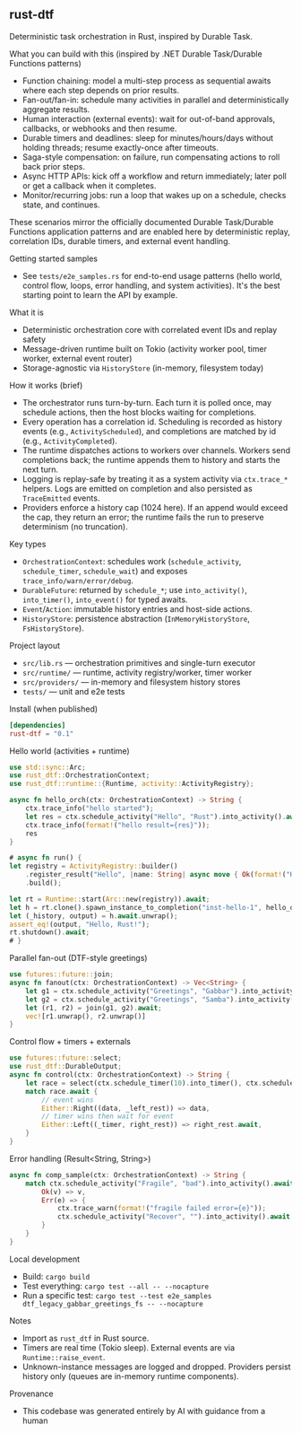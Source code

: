 ## rust-dtf

Deterministic task orchestration in Rust, inspired by Durable Task.

What you can build with this (inspired by .NET Durable Task/Durable Functions patterns)
- Function chaining: model a multi-step process as sequential awaits where each step depends on prior results.
- Fan-out/fan-in: schedule many activities in parallel and deterministically aggregate results.
- Human interaction (external events): wait for out-of-band approvals, callbacks, or webhooks and then resume.
- Durable timers and deadlines: sleep for minutes/hours/days without holding threads; resume exactly-once after timeouts.
- Saga-style compensation: on failure, run compensating actions to roll back prior steps.
- Async HTTP APIs: kick off a workflow and return immediately; later poll or get a callback when it completes.
- Monitor/recurring jobs: run a loop that wakes up on a schedule, checks state, and continues.

These scenarios mirror the officially documented Durable Task/Durable Functions application patterns and are enabled here by deterministic replay, correlation IDs, durable timers, and external event handling.

Getting started samples
- See `tests/e2e_samples.rs` for end-to-end usage patterns (hello world, control flow, loops, error handling, and system activities). It's the best starting point to learn the API by example.

What it is
- Deterministic orchestration core with correlated event IDs and replay safety
- Message-driven runtime built on Tokio (activity worker pool, timer worker, external event router)
- Storage-agnostic via `HistoryStore` (in-memory, filesystem today)

How it works (brief)
- The orchestrator runs turn-by-turn. Each turn it is polled once, may schedule actions, then the host blocks waiting for completions.
- Every operation has a correlation id. Scheduling is recorded as history events (e.g., `ActivityScheduled`), and completions are matched by id (e.g., `ActivityCompleted`).
- The runtime dispatches actions to workers over channels. Workers send completions back; the runtime appends them to history and starts the next turn.
- Logging is replay-safe by treating it as a system activity via `ctx.trace_*` helpers. Logs are emitted on completion and also persisted as `TraceEmitted` events.
- Providers enforce a history cap (1024 here). If an append would exceed the cap, they return an error; the runtime fails the run to preserve determinism (no truncation).

Key types
- `OrchestrationContext`: schedules work (`schedule_activity`, `schedule_timer`, `schedule_wait`) and exposes `trace_info/warn/error/debug`.
- `DurableFuture`: returned by `schedule_*`; use `into_activity()`, `into_timer()`, `into_event()` for typed awaits.
- `Event`/`Action`: immutable history entries and host-side actions.
- `HistoryStore`: persistence abstraction (`InMemoryHistoryStore`, `FsHistoryStore`).

Project layout
- `src/lib.rs` — orchestration primitives and single-turn executor
- `src/runtime/` — runtime, activity registry/worker, timer worker
- `src/providers/` — in-memory and filesystem history stores
- `tests/` — unit and e2e tests

Install (when published)
```toml
[dependencies]
rust-dtf = "0.1"
```

Hello world (activities + runtime)
```rust
use std::sync::Arc;
use rust_dtf::OrchestrationContext;
use rust_dtf::runtime::{Runtime, activity::ActivityRegistry};

async fn hello_orch(ctx: OrchestrationContext) -> String {
    ctx.trace_info("hello started");
    let res = ctx.schedule_activity("Hello", "Rust").into_activity().await.unwrap();
    ctx.trace_info(format!("hello result={res}"));
    res
}

# async fn run() {
let registry = ActivityRegistry::builder()
    .register_result("Hello", |name: String| async move { Ok(format!("Hello, {name}!")) })
    .build();

let rt = Runtime::start(Arc::new(registry)).await;
let h = rt.clone().spawn_instance_to_completion("inst-hello-1", hello_orch).await;
let (_history, output) = h.await.unwrap();
assert_eq!(output, "Hello, Rust!");
rt.shutdown().await;
# }
```

Parallel fan-out (DTF-style greetings)
```rust
use futures::future::join;
async fn fanout(ctx: OrchestrationContext) -> Vec<String> {
    let g1 = ctx.schedule_activity("Greetings", "Gabbar").into_activity();
    let g2 = ctx.schedule_activity("Greetings", "Samba").into_activity();
    let (r1, r2) = join(g1, g2).await;
    vec![r1.unwrap(), r2.unwrap()]
}
```

Control flow + timers + externals
```rust
use futures::future::select;
use rust_dtf::DurableOutput;
async fn control(ctx: OrchestrationContext) -> String {
    let race = select(ctx.schedule_timer(10).into_timer(), ctx.schedule_wait("Evt").into_event());
    match race.await {
        // event wins
        Either::Right((data, _left_rest)) => data,
        // timer wins then wait for event
        Either::Left((_timer, right_rest)) => right_rest.await,
    }
}
```

Error handling (Result<String, String>)
```rust
async fn comp_sample(ctx: OrchestrationContext) -> String {
    match ctx.schedule_activity("Fragile", "bad").into_activity().await {
        Ok(v) => v,
        Err(e) => {
            ctx.trace_warn(format!("fragile failed error={e}"));
            ctx.schedule_activity("Recover", "").into_activity().await.unwrap()
        }
    }
}
```

Local development
- Build: `cargo build`
- Test everything: `cargo test --all -- --nocapture`
- Run a specific test: `cargo test --test e2e_samples dtf_legacy_gabbar_greetings_fs -- --nocapture`

Notes
- Import as `rust_dtf` in Rust source.
- Timers are real time (Tokio sleep). External events are via `Runtime::raise_event`.
- Unknown-instance messages are logged and dropped. Providers persist history only (queues are in-memory runtime components).

Provenance
- This codebase was generated entirely by AI with guidance from a human
